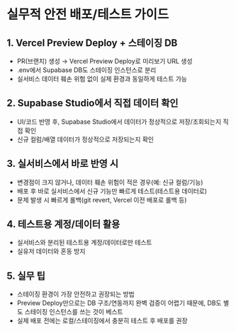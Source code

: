 # 실무적 안전 배포/테스트 가이드

## 1. Vercel Preview Deploy + 스테이징 DB
- PR(브랜치) 생성 → Vercel Preview Deploy로 미리보기 URL 생성
- .env에서 Supabase DB도 스테이징 인스턴스로 분리
- 실서비스 데이터 훼손 위험 없이 실제 환경과 동일하게 테스트 가능

## 2. Supabase Studio에서 직접 데이터 확인
- UI/코드 반영 후, Supabase Studio에서 데이터가 정상적으로 저장/조회되는지 직접 확인
- 신규 컬럼/배열 데이터가 정상적으로 저장되는지 확인

## 3. 실서비스에서 바로 반영 시
- 변경점이 크지 않거나, 데이터 훼손 위험이 적은 경우(예: 신규 컬럼/기능)
- 배포 후 바로 실서비스에서 신규 기능만 빠르게 테스트(테스트용 데이터로)
- 문제 발생 시 빠르게 롤백(git revert, Vercel 이전 배포로 롤백 등)

## 4. 테스트용 계정/데이터 활용
- 실서비스와 분리된 테스트용 계정/데이터로만 테스트
- 실유저 데이터와 혼동 방지

## 5. 실무 팁
- 스테이징 환경이 가장 안전하고 권장되는 방법
- Preview Deploy만으로는 DB 구조/연동까지 완벽 검증이 어렵기 때문에, DB도 별도 스테이징 인스턴스를 쓰는 것이 베스트
- 실제 배포 전에는 로컬/스테이징에서 충분히 테스트 후 배포를 권장 